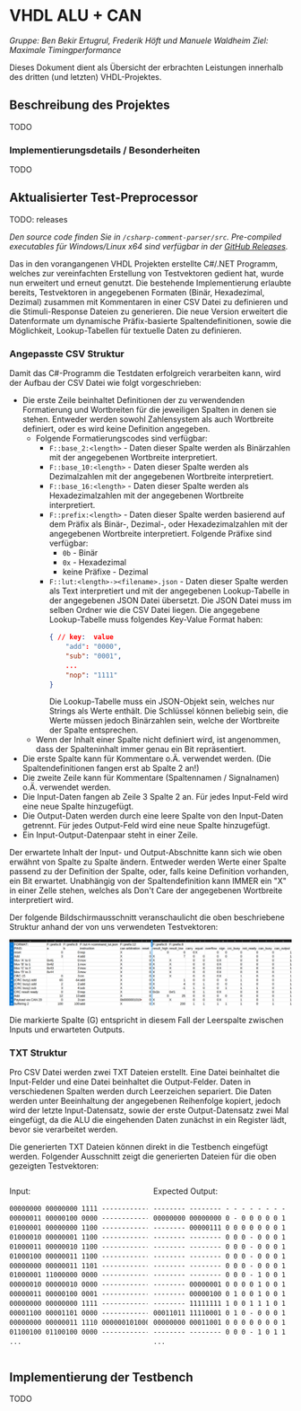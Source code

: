 # VHDL ALU + CAN

_Gruppe: Ben Bekir Ertugrul, Frederik Höft und Manuele Waldheim_
_Ziel: Maximale Timingperformance_

Dieses Dokument dient als Übersicht der erbrachten Leistungen innerhalb des dritten (und letzten) VHDL-Projektes.

## Beschreibung des Projektes

TODO

### Implementierungsdetails / Besonderheiten

TODO

## Aktualisierter Test-Preprocessor

TODO: releases

_Den source code finden Sie in `/csharp-comment-parser/src`. Pre-compiled executables für Windows/Linux x64 sind verfügbar in der [GitHub Releases](https://github.com/frederik-hoeft/fhdw-vhdl-stack/releases)._


Das in den vorangangenen VHDL Projekten erstellte C\#/.NET Programm, welches zur vereinfachten Erstellung von Testvektoren gedient hat, wurde nun erweitert und erneut genutzt. Die bestehende Implementierung erlaubte bereits, Testvektoren in angegebenen Formaten (Binär, Hexadezimal, Dezimal) zusammen mit Kommentaren in einer CSV Datei zu definieren und die Stimuli-Response Dateien zu generieren. Die neue Version erweitert die Datenformate um dynamische Präfix-basierte Spaltendefinitionen, sowie die Möglichkeit, Lookup-Tabellen für textuelle Daten zu definieren.

### Angepasste CSV Struktur

Damit das C\#-Programm die Testdaten erfolgreich verarbeiten kann, wird der Aufbau der CSV Datei wie folgt vorgeschrieben:
- Die erste Zeile beinhaltet Definitionen der zu verwendenden Formatierung und Wortbreiten für die jeweiligen Spalten in denen sie stehen. Entweder werden sowohl Zahlensystem als auch Wortbreite definiert, oder es wird keine Definition angegeben.
    - Folgende Formatierungscodes sind verfügbar:
        - `F::base_2:<length>` - Daten dieser Spalte werden als Binärzahlen mit der angegebenen Wortbreite interpretiert.
        - `F::base_10:<length>` - Daten dieser Spalte werden als Dezimalzahlen mit der angegebenen Wortbreite interpretiert.
        - `F::base_16:<length>` - Daten dieser Spalte werden als Hexadezimalzahlen mit der angegebenen Wortbreite interpretiert.
        - `F::prefix:<length>` - Daten dieser Spalte werden basierend auf dem Präfix als Binär-, Dezimal-, oder Hexadezimalzahlen mit der angegebenen Wortbreite interpretiert. Folgende Präfixe sind verfügbar:
            - `0b` - Binär
            - `0x` - Hexadezimal
            - keine Präfixe - Dezimal
        - `F::lut:<length>-><filename>.json` - Daten dieser Spalte werden als Text interpretiert und mit der angegebenen Lookup-Tabelle in der angegebenen JSON Datei übersetzt. Die JSON Datei muss im selben Ordner wie die CSV Datei liegen. Die angegebene Lookup-Tabelle muss folgendes Key-Value Format haben:
            ```json
            { // key:  value
                "add": "0000",
                "sub": "0001",
                ...
                "nop": "1111"
            }
            ```
            Die Lookup-Tabelle muss ein JSON-Objekt sein, welches nur Strings als Werte enthält. Die Schlüssel können beliebig sein, die Werte müssen jedoch Binärzahlen sein, welche der Wortbreite der Spalte entsprechen.
    - Wenn der Inhalt einer Spalte nicht definiert wird, ist angenommen, dass der Spalteninhalt immer genau ein Bit repräsentiert.
- Die erste Spalte kann für Kommentare o.Ä. verwendet werden. (Die Spaltendefinitionen fangen erst ab Spalte 2 an!)
- Die zweite Zeile kann für Kommentare (Spaltennamen / Signalnamen) o.Ä. verwendet werden.
- Die Input-Daten fangen ab Zeile 3 Spalte 2 an. Für jedes Input-Feld wird eine neue Spalte hinzugefügt.
- Die Output-Daten werden durch eine leere Spalte von den Input-Daten getrennt. Für jedes Output-Feld wird eine neue Spalte hinzugefügt.
- Ein Input-Output-Datenpaar steht in einer Zeile.

Der erwartete Inhalt der Input- und Output-Abschnitte kann sich wie oben erwähnt von Spalte zu Spalte ändern. Entweder werden Werte einer Spalte passend zu der Definition der Spalte, oder, falls keine Definition vorhanden, ein Bit erwartet.
Unabhängig von der Spaltendefinition kann IMMER ein "X" in einer Zelle stehen, welches als Don't Care der angegebenen Wortbreite interpretiert wird.

Der folgende Bildschirmausschnitt veranschaulicht die oben beschriebene Struktur anhand der von uns verwendeten Testvektoren:

![](./assets/csv-sample.png)

Die markierte Spalte (G) entspricht in diesem Fall der Leerspalte zwischen Inputs und erwarteten Outputs.

### TXT Struktur

Pro CSV Datei werden zwei TXT Dateien erstellt. Eine Datei beinhaltet die Input-Felder und eine Datei beinhaltet die Output-Felder. Daten in verschiedenen Spalten werden durch Leerzeichen separiert. Die Daten werden unter Beeinhaltung der angegebenen Reihenfolge kopiert, jedoch wird der letzte Input-Datensatz, sowie der erste Output-Datensatz zwei Mal eingefügt, da die ALU die eingehenden Daten zunächst in ein Register lädt, bevor sie verarbeitet werden.

Die generierten TXT Dateien können direkt in die Testbench eingefügt werden. Folgender Ausschnitt zeigt die generierten Dateien für die oben gezeigten Testvektoren:

<div style="display: grid; grid-template-columns: 49% 49%; grid-column-gap: 2%">
<div>

Input:

```txt
00000000 00000000 1111 ------------ 1
00000011 00000100 0000 ------------ 0
01000001 00000000 1100 ------------ 0
01000010 00000001 1100 ------------ 0
01000011 00000010 1100 ------------ 0
01000100 00000011 1100 ------------ 0
00000000 00000011 1101 ------------ 0
01000001 11000000 0000 ------------ 0
00000010 00000010 0000 ------------ 0
00000011 00000100 0001 ------------ 0
00000000 00000000 1111 ------------ 0
00001100 00001101 0000 ------------ 0
00000000 00000011 1110 000000101000 0
01100100 01100100 0000 ------------ 0
...
```

</div>
<div>

Expected Output:

```txt
-------- -------- - - - - - - - -
00000000 00000000 0 - 0 0 0 0 0 1
-------- 00000111 0 0 0 0 0 0 0 1
-------- -------- 0 0 0 - 0 0 0 1
-------- -------- 0 0 0 - 0 0 0 1
-------- -------- 0 0 0 - 0 0 0 1
-------- -------- 0 0 0 - 0 0 0 1
-------- -------- 0 0 0 - 1 0 0 1
-------- 00000001 0 0 0 0 1 0 0 1
-------- 00000100 0 1 0 0 1 0 0 1
-------- 11111111 1 0 0 1 1 1 0 1
00011011 11110001 0 1 0 - 0 0 0 1
00000000 00011001 0 0 0 0 0 0 0 1
-------- -------- 0 0 0 - 1 0 1 1
...
```

</div>
</div>

## Implementierung der Testbench

TODO